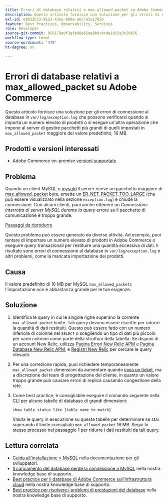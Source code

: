 ```yaml
---
title: Errori di database relativi a max_allowed_packet su Adobe Commerce
description: Questo articolo fornisce una soluzione per gli errori di connessione al database in "var/log/exception.log" che possono verificarsi quando si importa un numero elevato di prodotti o si esegue un’altra attività che forza il server a gestire pacchetti più grandi di quelli impostati in "max_allowed_packet", che è più grande del valore predefinito, 16 MB.
exl-id: e8932b72-91a3-43ea-800e-a6c7a5a17656
feature: Best Practices, Observability, Services
role: Developer
source-git-commit: 958179e0f3efe08e65ea8b0c4c4e1015e3c5bb76
workflow-type: tm+mt
source-wordcount: '479'
ht-degree: 0%

---
```


# Errori di database relativi a max_allowed_packet su Adobe Commerce

Questo articolo fornisce una soluzione per gli errori di connessione al database in `var/log/exception.log` che possono verificarsi quando si importa un numero elevato di prodotti o si esegue un&#39;altra operazione che impone al server di gestire pacchetti più grandi di quelli impostati in `max_allowed_packet` maggiore del valore predefinito, 16 MB.

## Prodotti e versioni interessati

* Adobe Commerce on-premise [versioni supportate](https://magento.com/sites/default/files/magento-software-lifecycle-policy.pdf)

## Problema

Quando un client MySQL o [mysqld](https://dev.mysql.com/doc/refman/8.0/en/mysqld.html) il server riceve un pacchetto maggiore di [max\_allowed\_packet](https://dev.mysql.com/doc/refman/8.0/en/server-system-variables.html#sysvar_max_allowed_packet) byte, emette un [ER\_NET\_PACKET\_TOO\_LARGE](https://dev.mysql.com/doc/mysql-errors/8.0/en/server-error-reference.html#error_er_net_packet_too_large) (che può essere visualizzato nella sezione `exception.log`) e chiude la connessione. Con alcuni clienti, puoi anche ottenere un *Connessione interrotta al server MySQL durante la query* errore se il pacchetto di comunicazione è troppo grande.

<u>Passaggi da riprodurre</u>

Questo problema può essere generato da diverse attività. Ad esempio, puoi tentare di importare un numero elevato di prodotti in Adobe Commerce o eseguire query transazionali per restituire una quantità eccessiva di dati. Il risultato sono errori di connessione al database in `var/log/exception.log` e altri problemi, come la mancata importazione dei prodotti.

## Causa

Il valore predefinito di 16 MB per MySQL `max_allowed_packets` l&#39;impostazione non è abbastanza grande per le tue esigenze.

## Soluzione

1. Identifica le query in cui le singole righe superano la corrente `max_allowed_packet` limite. Tali query devono essere riscritte per ridurre la quantità di dati restituiti. Questo può essere fatto con un numero inferiore di colonne nel `SELECT` o scegliendo un tipo di dati più piccolo per varie colonne come parte della struttura della tabella. Se disponi di un account New Relic, utilizza [Pagina Errori New Relic APM](https://docs.newrelic.com/docs/apm/apm-ui-pages/error-analytics/errors-page-explore-events-behind-errors) e [Pagina Database New Relic APM](https://docs.newrelic.com/docs/apm/apm-ui-pages/monitoring/databases-page-view-operations-throughput-response-time), e [Registri New Relic](https://docs.newrelic.com/docs/logs/log-management/get-started/get-started-log-management) per cercare le query rilevanti.
1. Per una correzione rapida, puoi richiedere temporaneamente `max_allowed_packet` dimensioni da aumentare quando [invia un ticket](/help/help-center-guide/help-center/magento-help-center-user-guide.md#submit-ticket), ma a discrezione del team di progettazione del cliente, in quanto un valore troppo grande può causare errori di replica causando congestione della rete.
1. Come best practice, è consigliabile eseguire il comando seguente nella CLI per alcune tabelle di database di grandi dimensioni:

   ```
   show table status like [table name to match]
   ```

   Valuta le query in esecuzione su queste tabelle per determinare se stai superando il limite consigliato `max_allowed_packet` 16 MB. Segui lo stesso processo nel passaggio 1 per ridurre i dati restituiti da tali query.

## Lettura correlata

* [Guida all&#39;installazione > MySQL](https://devdocs.magento.com/guides/v2.4/install-gde/prereq/mysql.html?itm_source=devdocs&amp;itm_medium=search_page&amp;itm_campaign=federated_search&amp;itm_term=max%20allowed%2016%20MB) nella documentazione per gli sviluppatori.
* [Il caricamento del database perde la connessione a MySQL](/help/troubleshooting/database/database-upload-loses-connection-to-mysql.md) nella nostra knowledge base di supporto.
* [Best practice per il database di Adobe Commerce sull’infrastruttura cloud](https://experienceleague.adobe.com/docs/commerce-operations/implementation-playbook/best-practices/planning/database-on-cloud.html) nella nostra knowledge base di supporto.
* [Best practice per risolvere i problemi di prestazioni del database](https://experienceleague.adobe.com/docs/commerce-operations/implementation-playbook/best-practices/maintenance/resolve-database-performance-issues.html) nella nostra knowledge base di supporto.
